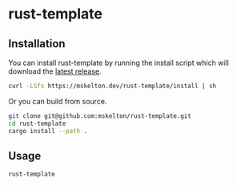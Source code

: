 # rust-template

## Installation

You can install rust-template by running the install script which will download
the [latest release](https://github.com/mskelton/rust-template/releases/latest).

```bash
curl -LSfs https://mskelton.dev/rust-template/install | sh
```

Or you can build from source.

```bash
git clone git@github.com:mskelton/rust-template.git
cd rust-template
cargo install --path .
```

## Usage

```bash
rust-template
```
